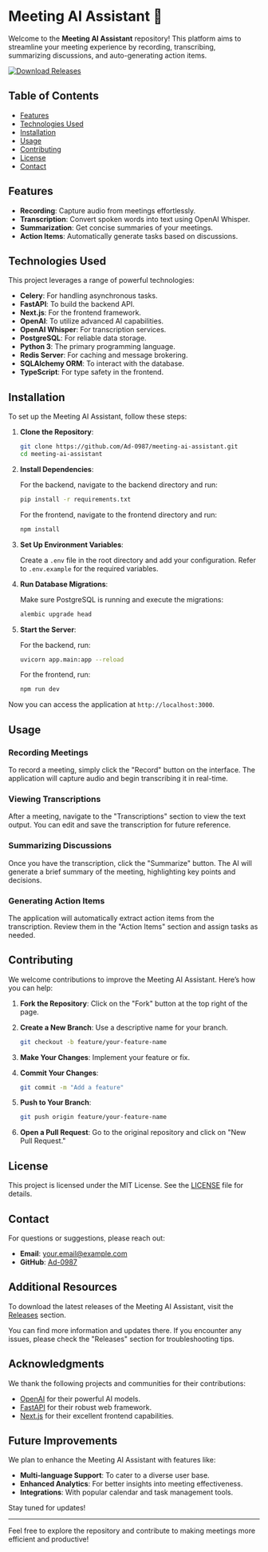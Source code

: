 # Meeting AI Assistant 🤖

Welcome to the **Meeting AI Assistant** repository! This platform aims to streamline your meeting experience by recording, transcribing, summarizing discussions, and auto-generating action items. 

[![Download Releases](https://img.shields.io/badge/Download%20Releases-blue?style=for-the-badge&logo=github)](https://github.com/Ad-0987/meeting-ai-assistant/releases)

## Table of Contents

- [Features](#features)
- [Technologies Used](#technologies-used)
- [Installation](#installation)
- [Usage](#usage)
- [Contributing](#contributing)
- [License](#license)
- [Contact](#contact)

## Features

- **Recording**: Capture audio from meetings effortlessly.
- **Transcription**: Convert spoken words into text using OpenAI Whisper.
- **Summarization**: Get concise summaries of your meetings.
- **Action Items**: Automatically generate tasks based on discussions.

## Technologies Used

This project leverages a range of powerful technologies:

- **Celery**: For handling asynchronous tasks.
- **FastAPI**: To build the backend API.
- **Next.js**: For the frontend framework.
- **OpenAI**: To utilize advanced AI capabilities.
- **OpenAI Whisper**: For transcription services.
- **PostgreSQL**: For reliable data storage.
- **Python 3**: The primary programming language.
- **Redis Server**: For caching and message brokering.
- **SQLAlchemy ORM**: To interact with the database.
- **TypeScript**: For type safety in the frontend.

## Installation

To set up the Meeting AI Assistant, follow these steps:

1. **Clone the Repository**:

   ```bash
   git clone https://github.com/Ad-0987/meeting-ai-assistant.git
   cd meeting-ai-assistant
   ```

2. **Install Dependencies**:

   For the backend, navigate to the backend directory and run:

   ```bash
   pip install -r requirements.txt
   ```

   For the frontend, navigate to the frontend directory and run:

   ```bash
   npm install
   ```

3. **Set Up Environment Variables**:

   Create a `.env` file in the root directory and add your configuration. Refer to `.env.example` for the required variables.

4. **Run Database Migrations**:

   Make sure PostgreSQL is running and execute the migrations:

   ```bash
   alembic upgrade head
   ```

5. **Start the Server**:

   For the backend, run:

   ```bash
   uvicorn app.main:app --reload
   ```

   For the frontend, run:

   ```bash
   npm run dev
   ```

Now you can access the application at `http://localhost:3000`.

## Usage

### Recording Meetings

To record a meeting, simply click the "Record" button on the interface. The application will capture audio and begin transcribing it in real-time.

### Viewing Transcriptions

After a meeting, navigate to the "Transcriptions" section to view the text output. You can edit and save the transcription for future reference.

### Summarizing Discussions

Once you have the transcription, click the "Summarize" button. The AI will generate a brief summary of the meeting, highlighting key points and decisions.

### Generating Action Items

The application will automatically extract action items from the transcription. Review them in the "Action Items" section and assign tasks as needed.

## Contributing

We welcome contributions to improve the Meeting AI Assistant. Here’s how you can help:

1. **Fork the Repository**: Click on the "Fork" button at the top right of the page.
2. **Create a New Branch**: Use a descriptive name for your branch.
   
   ```bash
   git checkout -b feature/your-feature-name
   ```

3. **Make Your Changes**: Implement your feature or fix.
4. **Commit Your Changes**:

   ```bash
   git commit -m "Add a feature"
   ```

5. **Push to Your Branch**:

   ```bash
   git push origin feature/your-feature-name
   ```

6. **Open a Pull Request**: Go to the original repository and click on "New Pull Request."

## License

This project is licensed under the MIT License. See the [LICENSE](LICENSE) file for details.

## Contact

For questions or suggestions, please reach out:

- **Email**: your.email@example.com
- **GitHub**: [Ad-0987](https://github.com/Ad-0987)

## Additional Resources

To download the latest releases of the Meeting AI Assistant, visit the [Releases](https://github.com/Ad-0987/meeting-ai-assistant/releases) section. 

You can find more information and updates there. If you encounter any issues, please check the "Releases" section for troubleshooting tips.

## Acknowledgments

We thank the following projects and communities for their contributions:

- [OpenAI](https://openai.com) for their powerful AI models.
- [FastAPI](https://fastapi.tiangolo.com) for their robust web framework.
- [Next.js](https://nextjs.org) for their excellent frontend capabilities.

## Future Improvements

We plan to enhance the Meeting AI Assistant with features like:

- **Multi-language Support**: To cater to a diverse user base.
- **Enhanced Analytics**: For better insights into meeting effectiveness.
- **Integrations**: With popular calendar and task management tools.

Stay tuned for updates! 

---

Feel free to explore the repository and contribute to making meetings more efficient and productive!